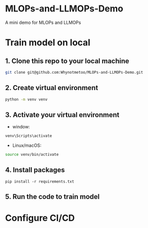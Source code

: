 # MLOPs-and-LLMOPs-Demo
A mini demo for MLOPs and LLMOPs
# Train model on local
## 1. Clone this repo to your local machine
```bash
git clone git@github.com:Whynotmetoo/MLOPs-and-LLMOPs-Demo.git
```
## 2. Create virtual environment
```bash
python -m venv venv
```
## 3. Activate your virtual environment
* window:
```bash
venv\Scripts\activate
```
* Linux/macOS:
```bash
source venv/bin/activate
```
## 4. Install packages
```base
pip install -r requirements.txt
```
## 5. Run the code to train model

# Configure CI/CD